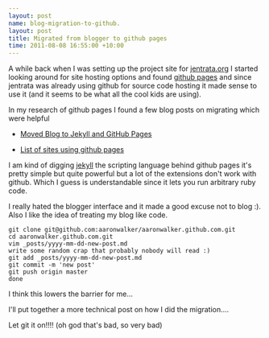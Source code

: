 ```yaml
---
layout: post
name: blog-migration-to-github.
layout: post
title: Migrated from blogger to github pages
time: 2011-08-08 16:55:00 +10:00
---
```



A while back when I was setting up the project site for [jentrata.org](http://jentrata.org) I started looking around for site hosting options and found [github pages](http://pages.github.com/) and since jentrata was already using github for source code hosting it made sense to use it (and it seems to be what all the cool kids are using).

In my research of github pages I found a few blog posts on migrating which were helpful

* [Moved Blog to Jekyll and GitHub Pages](http://www.alexrothenberg.com/2011/01/27/moved-blog-to-jekyll-and-github-pages.html)

* [List of sites using github pages](https://github.com/mojombo/jekyll/wiki/Sites)

I am kind of digging [jekyll](https://github.com/mojombo/jekyll) the scripting language behind github pages it's pretty simple but quite powerful but a lot of the extensions don't work with github. Which I guess is understandable since it lets you run arbitrary ruby code.

I really hated the blogger interface and it made a good excuse not to blog :). Also I like the idea of treating my blog like code.

	git clone git@github.com:aaronwalker/aaronwalker.github.com.git
	cd aaronwalker.github.com.git
	vim _posts/yyyy-mm-dd-new-post.md
	write some random crap that probably nobody will read :)
	git add _posts/yyyy-mm-dd-new-post.md
	git commit -m 'new post'
	git push origin master
	done

I think this lowers the barrier for me...

I'll put together a more technical post on how I did the migration....

Let git it on!!!! (oh god that's bad, so very bad)

